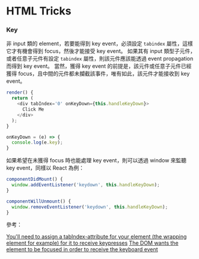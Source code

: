 # HTML Tricks

### Key


非 input 類的 element，若要能得到 key event，必須設定 `tabindex` 屬性，這樣它才有機會得到 focus，然後才能接受 key event。
如果其有 input 類型子元件，或者任意子元件有設定 `tabindex` 屬性，則該元件應該能透過 event propagation 而得到 key event。
當然，獲得 key event 的前提是，該元件或任意子元件已經獲得 focus，且中間的元件都未攔截該事件，唯有如此，該元件才能接收到 key event。

```js
render() {
  return (
    <div tabIndex='0' onKeyDown={this.handleKeyDown}>
      Click Me
    </div>
  );
}

onKeyDown = (e) => {
  console.log(e.key);	
}
```

如果希望在未獲得 focus 時也能處理 key event，則可以透過 window 來監聽 key event，同樣以 React 為例：

```js
componentDidMount() {
  window.addEventListener('keydown', this.handleKeyDown);
}

componentWillUnmount() {
  window.removeEventListener('keydown', this.handleKeyDown);
}
```

參考：

[You'll need to assign a tabIndex-attribute for your element (the wrapping element for example) for it to receive keypresses](http://stackoverflow.com/a/32445016/726650)
[The DOM wants the element to be focused in order to receive the keyboard event](http://stackoverflow.com/a/40432014/726650)